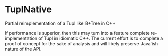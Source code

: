 TuplNative
==========

Partial reimplementation of a Tupl like B+Tree in C++

If performance is superior, then this may turn into a feature complete
re-implementation of Tupl in idiomatic C++. The current effort is to complete a
proof of concept for the sake of analysis and will likely preserve Java'ish
nature of the API.